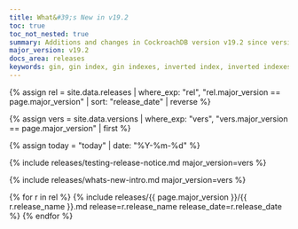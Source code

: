 ```yaml
---
title: What&#39;s New in v19.2
toc: true
toc_not_nested: true
summary: Additions and changes in CockroachDB version v19.2 since version v19.1
major_version: v19.2
docs_area: releases
keywords: gin, gin index, gin indexes, inverted index, inverted indexes, accelerated index, accelerated indexes
---
```


{% assign rel = site.data.releases | where_exp: "rel", "rel.major_version == page.major_version" | sort: "release_date" | reverse %}

{% assign vers = site.data.versions | where_exp: "vers", "vers.major_version == page.major_version" | first %}

{% assign today = "today" | date: "%Y-%m-%d" %}

{% include releases/testing-release-notice.md major_version=vers %}

{% include releases/whats-new-intro.md major_version=vers %}

{% for r in rel %}
{% include releases/{{ page.major_version }}/{{ r.release_name }}.md release=r.release_name release_date=r.release_date %}
{% endfor %}

